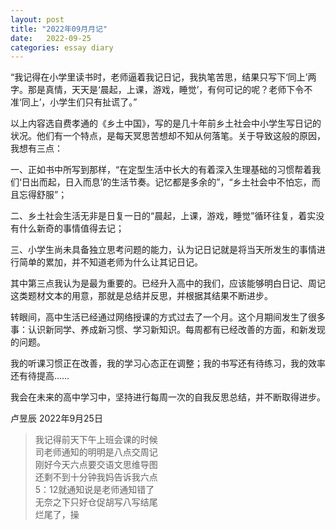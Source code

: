 ```yaml
---
layout: post
title: "2022年09月月记"
date:   2022-09-25
categories: essay diary
---
```


“我记得在小学里读书时，老师逼着我记日记，我执笔苦思，结果只写下‘同上’两字。那是真情，天天是‘晨起，上课，游戏，睡觉’，有何可记的呢？老师下令不准‘同上’，小学生们只有扯谎了。”

以上内容选自费孝通的《乡土中国》，写的是几十年前乡土社会中小学生写日记的状况。他们有一个特点，是每天冥思苦想却不知从何落笔。关于导致这般的原因，我想有三点：

一、正如书中所写到那样，“在定型生活中长大的有着深入生理基础的习惯帮着我们‘日出而起，日入而息’的生活节奏。记忆都是多余的”，“乡土社会中不怕忘，而且忘得舒服”；

二、乡土社会生活无非是日复一日的“晨起，上课，游戏，睡觉”循环往复，着实没有什么新奇的事情值得去记；

三、小学生尚未具备独立思考问题的能力，认为记日记就是将当天所发生的事情进行简单的累加，并不知道老师为什么让其记日记。

其中第三点我认为是最为重要的。已经升入高中的我们，应该能够明白日记、周记这类题材文本的用意，那就是总结并反思，并根据其结果不断进步。

转眼间，高中生活已经通过网络授课的方式过去了一个月。这个月期间发生了很多事：认识新同学、养成新习惯、学习新知识。每周都有已经改善的方面，和新发现的问题。

我的听课习惯正在改善，我的学习心态正在调整；我的书写还有待练习，我的效率还有待提高……

我会在未来的高中学习中，坚持进行每周一次的自我反思总结，并不断取得进步。

卢昱辰
2022年9月25日

> 我记得前天下午上班会课的时候  
> 司老师通知的明明是八点交周记  
> 刚好今天六点要交语文思维导图  
> 还剩不到十分钟我妈告诉我六点  
> 5：12就通知说是老师通知错了  
> 无奈之下只好仓促胡写八写结尾  
> 烂尾了，操